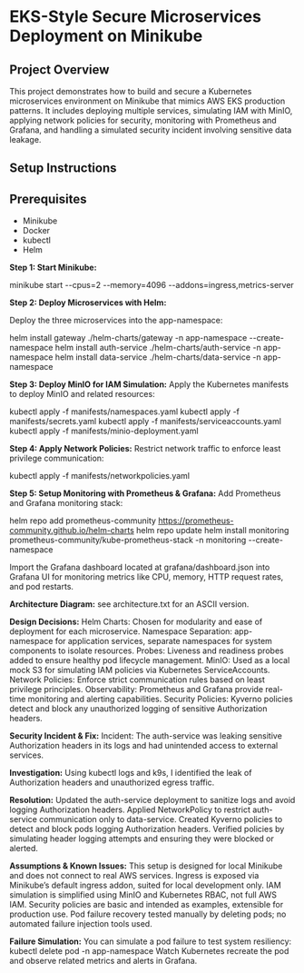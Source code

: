 # EKS-Style Secure Microservices Deployment on Minikube

## Project Overview

This project demonstrates how to build and secure a Kubernetes microservices environment on Minikube that mimics AWS EKS production patterns. It includes deploying multiple services, simulating IAM with MinIO, applying network policies for security, monitoring with Prometheus and Grafana, and handling a simulated security incident involving sensitive data leakage.


## Setup Instructions

## Prerequisites

- Minikube  
- Docker  
- kubectl  
- Helm  

**Step 1: Start Minikube:**

minikube start --cpus=2 --memory=4096 --addons=ingress,metrics-server


**Step 2: Deploy Microservices with Helm:**

Deploy the three microservices into the app-namespace:

helm install gateway ./helm-charts/gateway -n app-namespace --create-namespace
helm install auth-service ./helm-charts/auth-service -n app-namespace
helm install data-service ./helm-charts/data-service -n app-namespace

**Step 3: Deploy MinIO for IAM Simulation:**
Apply the Kubernetes manifests to deploy MinIO and related resources:

kubectl apply -f manifests/namespaces.yaml
kubectl apply -f manifests/secrets.yaml
kubectl apply -f manifests/serviceaccounts.yaml
kubectl apply -f manifests/minio-deployment.yaml

**Step 4: Apply Network Policies:**
Restrict network traffic to enforce least privilege communication:

kubectl apply -f manifests/networkpolicies.yaml

**Step 5: Setup Monitoring with Prometheus & Grafana:**
Add Prometheus and Grafana monitoring stack:

helm repo add prometheus-community https://prometheus-community.github.io/helm-charts
helm repo update
helm install monitoring prometheus-community/kube-prometheus-stack -n monitoring --create-namespace

Import the Grafana dashboard located at grafana/dashboard.json into Grafana UI for monitoring metrics like CPU, memory, HTTP request rates, and pod restarts.

**Architecture Diagram:**
see architecture.txt for an ASCII version.

**Design Decisions:**
Helm Charts: Chosen for modularity and ease of deployment for each microservice.
Namespace Separation: app-namespace for application services, separate namespaces for system components to isolate resources.
Probes: Liveness and readiness probes added to ensure healthy pod lifecycle management.
MinIO: Used as a local mock S3 for simulating IAM policies via Kubernetes ServiceAccounts.
Network Policies: Enforce strict communication rules based on least privilege principles.
Observability: Prometheus and Grafana provide real-time monitoring and alerting capabilities.
Security Policies: Kyverno policies detect and block any unauthorized logging of sensitive Authorization headers.

**Security Incident & Fix:**
Incident:
The auth-service was leaking sensitive Authorization headers in its logs and had unintended access to external services.

**Investigation:**
Using kubectl logs and k9s, I identified the leak of Authorization headers and unauthorized egress traffic.

**Resolution:**
Updated the auth-service deployment to sanitize logs and avoid logging Authorization headers.
Applied NetworkPolicy to restrict auth-service communication only to data-service.
Created Kyverno policies to detect and block pods logging Authorization headers.
Verified policies by simulating header logging attempts and ensuring they were blocked or alerted.

**Assumptions & Known Issues:**
This setup is designed for local Minikube and does not connect to real AWS services.
Ingress is exposed via Minikube’s default ingress addon, suited for local development only.
IAM simulation is simplified using MinIO and Kubernetes RBAC, not full AWS IAM.
Security policies are basic and intended as examples, extensible for production use.
Pod failure recovery tested manually by deleting pods; no automated failure injection tools used.

**Failure Simulation:**
You can simulate a pod failure to test system resiliency:
kubectl delete pod <pod-name> -n app-namespace
Watch Kubernetes recreate the pod and observe related metrics and alerts in Grafana.
